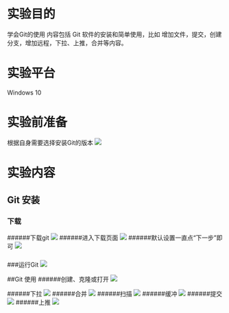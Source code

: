 # 实验目的
学会Git的使用 内容包括 Git 软件的安装和简单使用，比如 增加文件，提交，创建分支，增加远程，下拉、上推，合并等内容。
# 实验平台
Windows 10
# 实验前准备
根据自身需要选择安装Git的版本
![](img/git_install/choose.png)
# 实验内容
## Git 安装
###  下载
######下载git
![](img/git-install/download.png)
######进入下载页面
![](img/git-install/install1.png)
######默认设置一直点“下一步”即可
![](img/git-install/install2.png)
###
###运行Git
![](img/git-install/run.png)

##Git 使用
######创建、克隆或打开
![](img/git-install/gitgui.png)

######下拉
![](img/git-install/fetch.png)
######合并
![](img/git-install/merge.png)
######扫描
![](img/git-install/rescan.png)
######缓冲
![](img/git-install/stage.png)
######提交
![](img/git-install/commit.png)
######上推
![](img/git-install/push.png)



